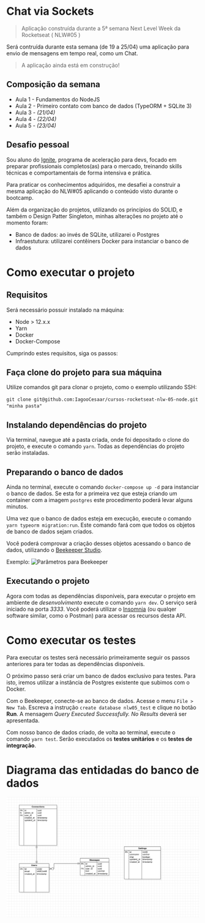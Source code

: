 # Chat via Sockets
>Aplicação construída durante a 5ª semana Next Level Week da Rocketseat ( NLW#05 )

Será contruída durante esta semana (de 19 a 25/04) uma aplicação para envio de mensagens em tempo real, como um Chat.

> A aplicação ainda está em construção!

## Composição da semana

- Aula 1 - Fundamentos do NodeJS
- Aula 2 - Primeiro contato com banco de dados (TypeORM + SQLite 3)
- Aula 3 - _(21/04)_
- Aula 4 - _(22/04)_
- Aula 5 - _(23/04)_

## Desafio pessoal

Sou aluno do [Ignite](https://help.rocketseat.com.br/hc/pt-br/articles/1500003228822-O-que-%C3%A9-o-Ignite-), programa de aceleração para devs,  focado em preparar profissionais completos(as) para o mercado, treinando skills técnicas e comportamentais de forma intensiva e prática. 

Para praticar os conhecimentos adquiridos, me desafiei a construir a mesma aplicação do NLW#05 aplicando o conteúdo visto durante o bootcamp.

Além da organização do projetos, utilizando os princípios do SOLID, e também o Design Patter Singleton, minhas alterações no projeto até o momento foram:

- Banco de dados: ao invés de SQLite, utilizarei o Postgres
- Infraestutura: utilizarei contêiners Docker para instanciar o banco de dados

# Como executar o projeto

## Requisitos

Será necessário possuir instalado na máquina:

- Node > 12.x.x
- Yarn
- Docker
- Docker-Compose

Cumprindo estes requisitos, siga os passos:

## Faça clone do projeto para sua máquina

Utilize comandos git para clonar o projeto, como o exemplo utilizando SSH:

``
git clone git@github.com:IagooCesaar/cursos-rocketseat-nlw-05-node.git "minha pasta"
``
## Instalando dependências do projeto

Via terminal, navegue até a pasta criada, onde foi depositado o clone do projeto, e execute o comando `yarn`. Todas as dependências do projeto serão instaladas.

## Preparando o banco de dados

Ainda no terminal, execute o comando `docker-compose up -d` para instanciar o banco de dados. Se esta for a primeira vez que esteja criando um container com a imagem `postgres` este procedimento poderá levar alguns minutos.

Uma vez que o banco de dados esteja em execução, execute o comando `yarn typeorm migration:run`. Este comando fará com que todos os objetos de banco de dados sejam criados.

Você poderá comprovar a criação desses objetos acessando o banco de dados, utilizando o [Beekeeper Studio](https://www.beekeeperstudio.io/).

Exemplo:
![Parâmetros para Beekeeper](https://user-images.githubusercontent.com/12894025/115475374-d5358700-a215-11eb-99ef-6bdaf1311fe2.png)


## Executando o projeto

Agora com todas as dependências disponíveis, para executar o projeto em ambiente de *desenvolvimento* execute o comando `yarn dev`. O serviço será iniciado na porta *3333*. Você poderá utilizar o [Insomnia](https://insomnia.rest/download) (ou qualqer software similar, como o Postman) para acessar os recursos desta API.

# Como executar os testes

Para executar os testes será necessário primeiramente seguir os passos anteriores para ter todas as dependências disponíveis.

O próximo passo será criar um banco de  dados exclusivo para testes. Para isto, iremos utilizar a instância de Postgres existente que subimos com o Docker.

Com o Beekeeper, conecte-se ao banco de dados. Acesse o menu `File > New Tab`. Escreva a instrução `create database nlw05_test` e clique no botão **Run**. A mensagem  _Query Executed Successfully. No Results_ deverá ser apresentada.

Com nosso banco de dados criado, de volta ao terminal, execute o comando `yarn test`. Serão executados os **testes unitários** e os **testes de integração**.

# Diagrama das entidadas do banco de dados

![Diagrama](https://github.com/IagooCesaar/cursos-rocketseat-nlw-05-node/blob/main/diagrama.png?raw=true)